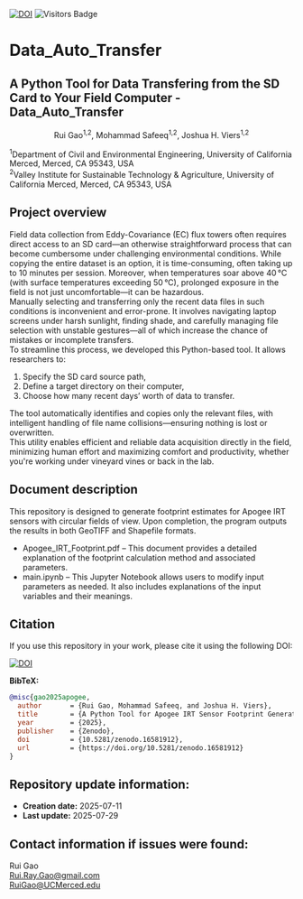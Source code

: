 [![DOI](https://zenodo.org/badge/452388873.svg)](https://doi.org/10.5281/zenodo.15871796)
![Visitors Badge](https://visitor-badge.laobi.icu/badge?page_id=RuiGao9.Group_Materials)<br>

# Data_Auto_Transfer
## A Python Tool for Data Transfering from the SD Card to Your Field Computer - Data_Auto_Transfer
<p align="center">Rui Gao<sup>1,2</sup>, Mohammad Safeeq<sup>1,2</sup>, Joshua H. Viers<sup>1,2</sup></p>
<sup>1</sup>Department of Civil and Environmental Engineering, University of California Merced, Merced, CA 95343, USA<br>
<sup>2</sup>Valley Institute for Sustainable Technology & Agriculture, University of California Merced, Merced, CA 95343, USA<br>

## Project overview
Field data collection from Eddy-Covariance (EC) flux towers often requires direct access to an SD card—an otherwise straightforward process that can become cumbersome under challenging environmental conditions. While copying the entire dataset is an option, it is time-consuming, often taking up to 10 minutes per session. Moreover, when temperatures soar above 40 °C (with surface temperatures exceeding 50 °C), prolonged exposure in the field is not just uncomfortable—it can be hazardous.<br>
Manually selecting and transferring only the recent data files in such conditions is inconvenient and error-prone. It involves navigating laptop screens under harsh sunlight, finding shade, and carefully managing file selection with unstable gestures—all of which increase the chance of mistakes or incomplete transfers.<br>
To streamline this process, we developed this Python-based tool. It allows researchers to:
1. Specify the SD card source path,
2. Define a target directory on their computer,
3. Choose how many recent days’ worth of data to transfer.

The tool automatically identifies and copies only the relevant files, with intelligent handling of file name collisions—ensuring nothing is lost or overwritten. <br>
This utility enables efficient and reliable data acquisition directly in the field, minimizing human effort and maximizing comfort and productivity, whether you're working under vineyard vines or back in the lab.

## Document description
This repository is designed to generate footprint estimates for Apogee IRT sensors with circular fields of view. Upon completion, the program outputs the results in both GeoTIFF and Shapefile formats.
- Apogee_IRT_Footprint.pdf – This document provides a detailed explanation of the footprint calculation method and associated parameters.
- main.ipynb – This Jupyter Notebook allows users to modify input parameters as needed. It also includes explanations of the input variables and their meanings.

## Citation
If you use this repository in your work, please cite it using the following DOI:

[![DOI](https://zenodo.org/badge/DOI/10.5281/zenodo.16581912.svg)](https://doi.org/10.5281/zenodo.16581912)

**BibTeX:**
```bibtex
@misc{gao2025apogee,
  author       = {Rui Gao, Mohammad Safeeq, and Joshua H. Viers},
  title        = {A Python Tool for Apogee IRT Sensor Footprint Generation and Georeferencing – Apogee_IRT_Footprint},
  year         = {2025},
  publisher    = {Zenodo},
  doi          = {10.5281/zenodo.16581912},
  url          = {https://doi.org/10.5281/zenodo.16581912}
}
```
## Repository update information:
- **Creation date:** 2025-07-11
- **Last update:** 2025-07-29

## Contact information if issues were found:
Rui Gao<br>
Rui.Ray.Gao@gmail.com<br>
RuiGao@UCMerced.edu